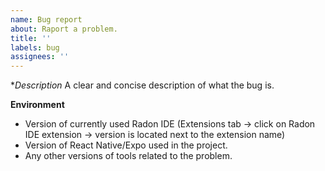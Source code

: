 ```yaml
---
name: Bug report
about: Raport a problem.
title: ''
labels: bug
assignees: ''
---
```


\*_Description_
A clear and concise description of what the bug is.

**Environment**

- Version of currently used Radon IDE (Extensions tab -> click on Radon IDE extension -> version is located next to the extension name)
- Version of React Native/Expo used in the project.
- Any other versions of tools related to the problem.

